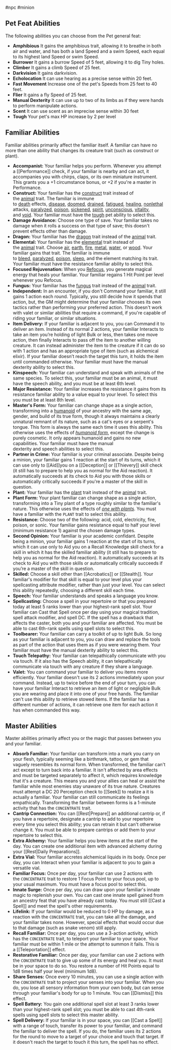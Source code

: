 #npc #minion


## Pet Feat Abilities

The following abilities you can choose from the Pet general feat:

- **Amphibious** It gains the amphibious trait, allowing it to breathe in both air and water, and has both a land Speed and a swim Speed, each equal to its highest land Speed or swim Speed.
- **Burrower** It gains a burrow Speed of 5 feet, allowing it to dig Tiny holes.
- **Climber** It gains a climb Speed of 25 feet.
- **Darkvision** It gains darkvision.
- **Echolocation** It can use hearing as a precise sense within 20 feet.
- **Fast Movement** Increase one of the pet's Speeds from 25 feet to 40 feet.
- **Flier** It gains a fly Speed of 25 feet.
- **Manual Dexterity** It can use up to two of its limbs as if they were hands to perform manipulate actions.
- **Scent** It can use scent as an imprecise sense within 30 feet
- **Tough** Your pet's max HP increase by 2 per level
## Familiar Abilities

Familiar abilities primarily affect the familiar itself. A familiar can have no more than one ability that changes its creature trait (such as construct or plant).

- **Accompanist:** Your familiar helps you perform. Whenever you attempt a [[Performance]] check, if your familiar is nearby and can act, it accompanies you with chirps, claps, or its own miniature instrument. This grants you a +1 circumstance bonus, or +2 if you're a master in Performance.  
- **Construct:** Your familiar has the [construct](https://2e.aonprd.com/Traits.aspx?ID=35) trait instead of the [animal](https://2e.aonprd.com/Traits.aspx?ID=9) trait. The familiar is immune to [death](https://2e.aonprd.com/Traits.aspx?ID=40) effects, [disease](https://2e.aonprd.com/Traits.aspx?ID=46), [doomed](https://2e.aonprd.com/Conditions.aspx?ID=9), [drained](https://2e.aonprd.com/Conditions.aspx?ID=10), [fatigued](https://2e.aonprd.com/Conditions.aspx?ID=15), [healing](https://2e.aonprd.com/Traits.aspx?ID=89), [nonlethal](https://2e.aonprd.com/Traits.aspx?ID=188) attacks, [paralyzed](https://2e.aonprd.com/Conditions.aspx?ID=28), [poison](https://2e.aonprd.com/Traits.aspx?ID=126), [sickened](https://2e.aonprd.com/Conditions.aspx?ID=34), [spirit](https://2e.aonprd.com/Traits.aspx?ID=149), [unconscious](https://2e.aonprd.com/Conditions.aspx?ID=38), [vitality](https://2e.aonprd.com/Traits.aspx?ID=509), and [void](https://2e.aonprd.com/Traits.aspx?ID=510). Your familiar must have the [tough](https://2e.aonprd.com/Familiars.aspx?ID=37) pet ability to select this.  
- **Damage Avoidance:** Choose one type of save. Your familiar takes no damage when it rolls a success on that type of save; this doesn't prevent effects other than damage.  
- **Dragon:** Your familiar has the [dragon](https://2e.aonprd.com/Traits.aspx?ID=50) trait instead of the [animal](https://2e.aonprd.com/Traits.aspx?ID=9) trait.  
- **Elemental:** Your familiar has the [elemental](https://2e.aonprd.com/Traits.aspx?ID=57) trait instead of the [animal](https://2e.aonprd.com/Traits.aspx?ID=9) trait. Choose [air](https://2e.aonprd.com/Traits.aspx?ID=5), [earth](https://2e.aonprd.com/Traits.aspx?ID=55), [fire](https://2e.aonprd.com/Traits.aspx?ID=72), [metal](https://2e.aonprd.com/Traits.aspx?ID=505), [water](https://2e.aonprd.com/Traits.aspx?ID=165), or [wood](https://2e.aonprd.com/Traits.aspx?ID=508). Your familiar gains that trait. The familiar is immune to [bleed](https://2e.aonprd.com/Conditions.aspx?ID=29), [paralyzed](https://2e.aonprd.com/Conditions.aspx?ID=28), [poison](https://2e.aonprd.com/Traits.aspx?ID=126), [sleep](https://2e.aonprd.com/Traits.aspx?ID=145), and the element matching its trait. Your familiar must have the resistance familiar ability to select this.  
- **Focused Rejuvenation:** When you [Refocus](https://2e.aonprd.com/Actions.aspx?ID=71), you generate magical energy that heals your familiar. Your familiar regains 1 Hit Point per level whenever you Refocus.
- **Fungus:** Your familiar has the [fungus](https://2e.aonprd.com/Traits.aspx?ID=77) trait instead of the [animal](https://2e.aonprd.com/Traits.aspx?ID=9) trait.  
- **Independent:** In an encounter, if you don't Command your familiar, it still gains 1 action each round. Typically, you still decide how it spends that action, but, the GM might determine that your familiar chooses its own tactics rather than performing your preferred action. This doesn't work with valet or similar abilities that require a command, if you're capable of riding your familiar, or similar situations.  
- **Item Delivery:** If your familiar is adjacent to you, you can Command it to deliver an item. Instead of its normal 2 actions, your familiar Interacts to take an item you’re holding of light Bulk or less, then takes one move action, then finally Interacts to pass off the item to another willing creature. It can instead administer the item to the creature if it can do so with 1 action and has an appropriate type of item (such as alchemical elixir). If your familiar doesn’t reach the target this turn, it holds the item until commanded otherwise. Your familiar must have the manual dexterity ability to select this.  
- **Kinspeech:** Your familiar can understand and speak with animals of the same species. To select this, your familiar must be an animal, it must have the speech ability, and you must be at least 6th level.
- **Major Resistance:** Your familiar increases the resistance it gains from its resistance familiar ability to a value equal to your level. To select this you must be at least 8th level.  
- **Master's Form:** Your familiar can change shape as a single action, transforming into a [humanoid](https://2e.aonprd.com/Traits.aspx?ID=91) of your ancestry with the same age, gender, and build of its true form, though it always maintains a clearly unnatural remnant of its nature, such as a cat's eyes or a serpent's tongue. This form is always the same each time it uses this ability. This otherwise uses the effects of [_humanoid form_](https://2e.aonprd.com/Spells.aspx?ID=153), except the change is purely cosmetic. It only appears humanoid and gains no new capabilities. Your familiar must have the manual dexterity and speech abilities to select this. 
- **Partner in Crime:** Your familiar is your criminal associate. Despite being a minion, your familiar gains 1 reaction at the start of its turns, which it can use only to [[Aid]]you on a [[Deception]] or [[Thievery]] skill check (it still has to prepare to help you as normal for the Aid reaction). It automatically succeeds at its check to Aid you with those skills or automatically critically succeeds if you're a master of the skill in question.  
- **Plant:** Your familiar has the [plant](https://2e.aonprd.com/Traits.aspx?ID=125) trait instead of the [animal](https://2e.aonprd.com/Traits.aspx?ID=9) trait.  
- **Plant Form:** Your plant familiar can change shape as a single action, transforming into a Tiny plant of a type roughly similar to the familiar's nature. This otherwise uses the effects of [_one with plants_](https://2e.aonprd.com/Spells.aspx?ID=1618). You must have a familiar with the `PLANT` trait to select this ability.  
- **Resistance:** Choose two of the following: acid, cold, electricity, fire, poison, or sonic. Your familiar gains resistance equal to half your level (minimum resistance 1) against the chosen damage types.  
- **Second Opinion:** Your familiar is your academic confidant. Despite being a minion, your familiar gains 1 reaction at the start of its turns, which it can use only to Aid you on a Recall Knowledge skill check for a skill in which it has the skilled familiar ability (it still has to prepare to help you as normal for the Aid reaction). It automatically succeeds at its check to Aid you with those skills or automatically critically succeeds if you’re a master of the skill in question.  
- **Skilled:** Choose a skill other than [[Acrobatics]] or [[Stealth]]. Your familiar's modifier for that skill is equal to your level plus your spellcasting attribute modifier, rather than just your level. You can select this ability repeatedly, choosing a different skill each time.  
- **Speech:** Your familiar understands and speaks a language you know.  
- **Spellcasting:** Choose a spell in your repertoire or that you prepared today at least 5 ranks lower than your highest-rank spell slot. Your familiar can Cast that Spell once per day using your magical tradition, spell attack modifier, and spell DC. If the spell has a drawback that affects the caster, both you and your familiar are affected. You must be able to cast 6th-rank spells using spell slots to select this.  
- **Toolbearer:** Your familiar can carry a toolkit of up to light Bulk. So long as your familiar is adjacent to you, you can draw and replace the tools as part of the action that uses them as if you were wearing them. Your familiar must have the manual dexterity ability to select this.  
- **Touch Telepathy:** Your familiar can telepathically communicate with you via touch. If it also has the Speech ability, it can telepathically communicate via touch with any creature if they share a language.  
- **Valet:** You can command your familiar to deliver you items more efficiently. Your familiar doesn't use its 2 actions immediately upon your command. Instead, up to twice before the end of your turn, you can have your familiar Interact to retrieve an item of light or negligible Bulk you are wearing and place it into one of your free hands. The familiar can't use this ability to retrieve stowed items. If the familiar has a different number of actions, it can retrieve one item for each action it has when commanded this way.  

## Master Abilities

Master abilities primarily affect you or the magic that passes between you and your familiar.

- **Absorb Familiar:** Your familiar can transform into a mark you carry on your flesh, typically seeming like a birthmark, tattoo, or gem that vaguely resembles its normal form. When transformed, the familiar can't act except to turn back into a familiar. It isn't affected by area effects and must be targeted separately to affect it, which requires knowledge that it's a creature. This means you and your allies can heal or assist the familiar while most enemies stay unaware of its true nature. Creatures must attempt a DC 20 Perception check to [[Seek]] to realize a it is actually a familiar. Your familiar can still communicate its feelings empathically. Transforming the familiar between forms is a 1-minute activity that has the `CONCENTRATE` trait.  
- **Cantrip Connection:** You can [[Rest|Prepare]] an additional cantrip or, if you have a repertoire, designate a cantrip to add to your repertoire every time you select this ability; you can retrain it but can't otherwise change it. You must be able to prepare cantrips or add them to your repertoire to select this.  
- **Extra Alchemy:** Your familiar helps you brew items at the start of the day. You can create one additional item with advanced alchemy during your [[Rest|Daily Preparations]].  
- **Extra Vial:** Your familiar accretes alchemical liquids in its body. Once per day, you can Interact when your familiar is adjacent to you to gain a versatile vial.  
- **Familiar Focus:** Once per day, your familiar can use 2 actions with the `CONCENTRATE` trait to restore 1 Focus Point to your focus pool, up to your usual maximum. You must have a focus pool to select this.  
- **Innate Surge:** Once per day, you can draw upon your familiar's innate magic to replenish your own. You can cast one innate spell gained from an ancestry feat that you have already cast today. You must still [[Cast a Spell]] and meet the spell's other requirements.  
- **Lifelink:** If your familiar would be reduced to 0 HP by damage, as a reaction with the `CONCENTRATE` trait, you can take all the damage, and your familiar takes none. However, special effects that would occur due to that damage (such as snake venom) still apply.  
- **Recall Familiar:** Once per day, you can use a 3-action activity, which has the `CONCENTRATE` trait, to teleport your familiar to your space. Your familiar must be within 1 mile or the attempt to summon it fails. This is a [[Teleportation]] effect.  
- **Restorative Familiar:** Once per day, your familiar can use 2 actions with the `CONCENTRATE` trait to give up some of its energy and heal you. It must be in your space to do so. You restore a number of Hit Points equal to 1d8 times half your level (minimum 1d8).  
- **Share Senses:** Once every 10 minutes, you can use a single action with the `CONCENTRATE` trait to project your senses into your familiar. When you do, you lose all sensory information from your own body, but can sense through your familiar's body for up to 1 minute. You can [[Dismiss]] this effect.  
- **Spell Battery:** You gain one additional spell slot at least 3 ranks lower than your highest-rank spell slot; you must be able to cast 4th-rank spells using spell slots to select this master ability.  
- **Spell Delivery:** If your familiar is in your space, you can [[Cast a Spell]] with a range of touch, transfer its power to your familiar, and command the familiar to deliver the spell. If you do, the familiar uses its 2 actions for the round to move to a target of your choice and touch that target. If it doesn't reach the target to touch it this turn, the spell has no effect.  